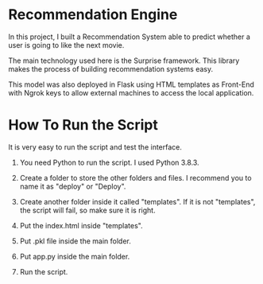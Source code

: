 # Recommendation Engine

In this project, I built a Recommendation System able to predict whether a user is going to like the next movie. 

The main technology used here is the Surprise framework. This library makes the process of building recommendation systems easy.

This model was also deployed in Flask using HTML templates as Front-End with Ngrok keys to allow external machines to access the local application.

# How To Run the Script

It is very easy to run the script and test the interface.

1. You need Python to run the script. I used Python 3.8.3.

2. Create a folder to store the other folders and files. I recommend you to name it as "deploy" or "Deploy".

3. Create another folder inside it called "templates". If it is not "templates", the script will fail, so make sure it is right.

4. Put the index.html inside "templates".

5. Put .pkl file inside the main folder.

6. Put app.py inside the main folder.

7. Run the script.
